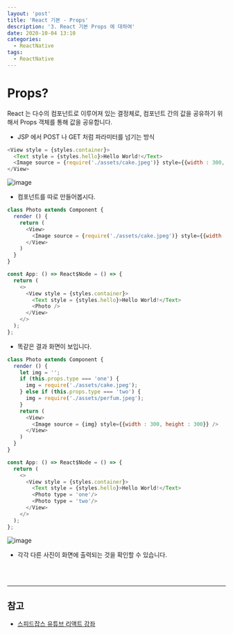 ```yaml
---
layout: 'post'
title: 'React 기본 - Props'
description: '3. React 기본 Props 에 대하여'
date: 2020-10-04 13:10
categories:
  - ReactNative
tags:
  - ReactNative
---
```


# Props? 
React 는 다수의 컴포넌트로 이루어져 있는 결정체로, 컴포넌트 간의 값을 공유하기 위해서 Props 객체를 통해 값을 공유합니다. 
* JSP 에서 POST 나 GET 처럼 파라미터를 넘기는 방식

```javascript
<View style = {styles.container}>
  <Text style = {styles.hello}>Hello World!</Text>
  <Image source = {require('./assets/cake.jpeg')} style={{width : 300, height : 300}} />
</View>
```

![image](https://user-images.githubusercontent.com/57790541/95009419-eee9f500-065c-11eb-8232-9ac72bb53f9a.png)

* 컴포넌트를 따로 만들어봅시다. 

```javascript
class Photo extends Component {
  render () {
    return (
      <View>
        <Image source = {require('./assets/cake.jpeg')} style={{width : 300, height : 300}} />
      </View>
    )
  }
}

const App: () => React$Node = () => {
  return (
    <>
      <View style = {styles.container}>
        <Text style = {styles.hello}>Hello World!</Text>
        <Photo />
      </View>
    </>
  );
};
```
* 똑같은 결과 화면이 보입니다. 


```javascript
class Photo extends Component {
  render () {
    let img = '';
    if (this.props.type === 'one') {
      img = require('./assets/cake.jpeg');
    } else if (this.props.type === 'two') {
      img = require('./assets/perfum.jpeg');
    }
    return (
      <View>
        <Image source = {img} style={{width : 300, height : 300}} />
      </View>
    )
  }
}

const App: () => React$Node = () => {
  return (
    <>
      <View style = {styles.container}>
        <Text style = {styles.hello}>Hello World!</Text>
        <Photo type = 'one'/>
        <Photo type = 'two'/>
      </View>
    </>
  );
};
```

![image](https://user-images.githubusercontent.com/57790541/95009662-ca8f1800-065e-11eb-867a-3d19c8628aef.png)


* 각각 다른 사진이 화면에 출력되는 것을 확인할 수 있습니다. 

<br/><br/>


***
## 참고
* [스피드잡스 유튜브 리액트 강좌](https://youtu.be/Sr5UOR4llXY)
